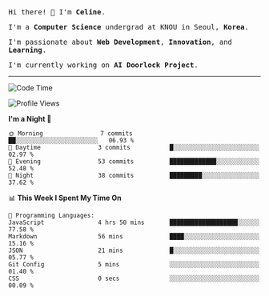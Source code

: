 <p><samp>Hi there! 👋 I'm <b>Celine</b>.</samp></p>
<p><samp>I'm a <b>Computer Science</b> undergrad at KNOU in Seoul, <b>Korea</b>.</samp></p>
<p><samp>I'm passionate about <b>Web Development</b>, <b>Innovation</b>, and <b>Learning</b>.</samp></p>
<p><samp>I'm currently working on <b>AI Doorlock Project</b>.</samp></p>
<hr>

<!--START_SECTION:celine-->
![Code Time](http://img.shields.io/badge/Code%20Time-21%20hrs%2030%20mins-blue)

![Profile Views](http://img.shields.io/badge/Profile%20Views-125-blue)

**I'm a Night 🦉** 

```text
🌞 Morning                7 commits           ██░░░░░░░░░░░░░░░░░░░░░░░   06.93 % 
🌆 Daytime                3 commits           █░░░░░░░░░░░░░░░░░░░░░░░░   02.97 % 
🌃 Evening                53 commits          █████████████░░░░░░░░░░░░   52.48 % 
🌙 Night                  38 commits          █████████░░░░░░░░░░░░░░░░   37.62 % 
```


📊 **This Week I Spent My Time On** 

```text
💬 Programming Languages: 
JavaScript               4 hrs 50 mins       ███████████████████░░░░░░   77.58 % 
Markdown                 56 mins             ████░░░░░░░░░░░░░░░░░░░░░   15.16 % 
JSON                     21 mins             █░░░░░░░░░░░░░░░░░░░░░░░░   05.77 % 
Git Config               5 mins              ░░░░░░░░░░░░░░░░░░░░░░░░░   01.40 % 
CSS                      0 secs              ░░░░░░░░░░░░░░░░░░░░░░░░░   00.09 % 
```


<!--END_SECTION:celine-->
